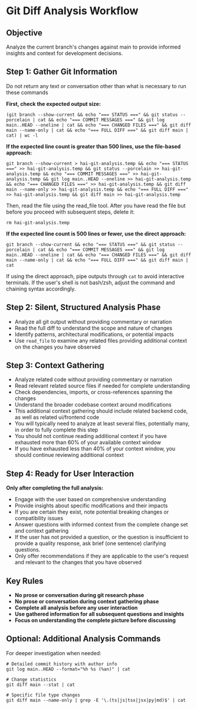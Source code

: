 # Git Diff Analysis Workflow

## Objective
Analyze the current branch's changes against main to provide informed insights and context for development decisions.

## Step 1: Gather Git Information
<important>Do not return any text or conversation other than what is necessary to run these commands</important>

**First, check the expected output size:**
   ```shell
   (git branch --show-current && echo "=== STATUS ===" && git status --porcelain | cat && echo "=== COMMIT MESSAGES ===" && git log main..HEAD --oneline | cat && echo "=== CHANGED FILES ===" && git diff main --name-only | cat && echo "=== FULL DIFF ===" && git diff main | cat) | wc -l
   ```

**If the expected line count is greater than 500 lines, use the file-based approach:**
   ```shell
   git branch --show-current > hai-git-analysis.temp && echo "=== STATUS ===" >> hai-git-analysis.temp && git status --porcelain >> hai-git-analysis.temp && echo "=== COMMIT MESSAGES ===" >> hai-git-analysis.temp && git log main..HEAD --oneline >> hai-git-analysis.temp && echo "=== CHANGED FILES ===" >> hai-git-analysis.temp && git diff main --name-only >> hai-git-analysis.temp && echo "=== FULL DIFF ===" >> hai-git-analysis.temp && git diff main >> hai-git-analysis.temp
   ```

   Then, read the file using the read_file tool. After you have read the file but before you proceed with subsequent steps, delete it:
   ```shell
   rm hai-git-analysis.temp
   ```

**If the expected line count is 500 lines or fewer, use the direct approach:**
   ```shell
   git branch --show-current && echo "=== STATUS ===" && git status --porcelain | cat && echo "=== COMMIT MESSAGES ===" && git log main..HEAD --oneline | cat && echo "=== CHANGED FILES ===" && git diff main --name-only | cat && echo "=== FULL DIFF ===" && git diff main | cat
   ```

<important>If using the direct approach, pipe outputs through `cat` to avoid interactive terminals. If the user's shell is not bash/zsh, adjust the command and chaining
 syntax accordingly.</important>

## Step 2: Silent, Structured Analysis Phase
- Analyze all git output without providing commentary or narration
- Read the full diff to understand the scope and nature of changes
- Identify patterns, architectural modifications, or potential impacts
- Use `read_file` to examine any related files providing additional context on the changes you have observed

## Step 3: Context Gathering
- Analyze related code without providing commentary or narration
- Read relevant related source files if needed for complete understanding
- Check dependencies, imports, or cross-references spanning the changes
- Understand the broader codebase context around modifications
- This additional context gathering should include related backend code, as well as related ui/frontend code
- You will typically need to analyze at least several files, potentially many, in order to fully complete this step
- You should not continue reading additional context if you have exhausted more than 60% of your available context window
- If you have exhausted less than 40% of your context window, you should continue reviewing additional context

## Step 4: Ready for User Interaction
**Only after completing the full analysis:**
- Engage with the user based on comprehensive understanding
- Provide insights about specific modifications and their impacts
- If you are certain they exist, note potential breaking changes or compatibility issues
- Answer questions with informed context from the complete change set and context gathering
- If the user has not provided a question, or the question is insufficient to provide a quality response, ask brief (one sentence) clarifying questions.
- Only offer recommendations if they are applicable to the user's request and relevant to the changes that you have observed 

## Key Rules
- **No prose or conversation during git research phase**
- **No prose or conversation during context gathering phase**
- **Complete all analysis before any user interaction**
- **Use gathered information for all subsequent questions and insights**
- **Focus on understanding the complete picture before discussing**

## Optional: Additional Analysis Commands
For deeper investigation when needed:

```shell
# Detailed commit history with author info
git log main..HEAD --format="%h %s (%an)" | cat

# Change statistics
git diff main --stat | cat

# Specific file type changes
git diff main --name-only | grep -E '\.(ts|js|tsx|jsx|py|md)$' | cat
